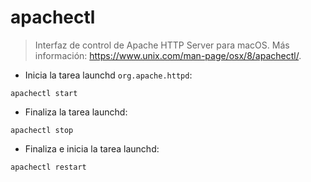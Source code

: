 # apachectl

> Interfaz de control de Apache HTTP Server para macOS.
> Más información: <https://www.unix.com/man-page/osx/8/apachectl/>.

- Inicia la tarea launchd `org.apache.httpd`:

`apachectl start`

- Finaliza la tarea launchd:

`apachectl stop`

- Finaliza e inicia la tarea launchd:

`apachectl restart`
